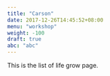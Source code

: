 ```yaml
---
title: "Carson"
date: 2017-12-26T14:45:52+08:00
menu: "workshop"
weight: -100
draft: true
abc: "abc"
---
```

This is the list of life grow page.
